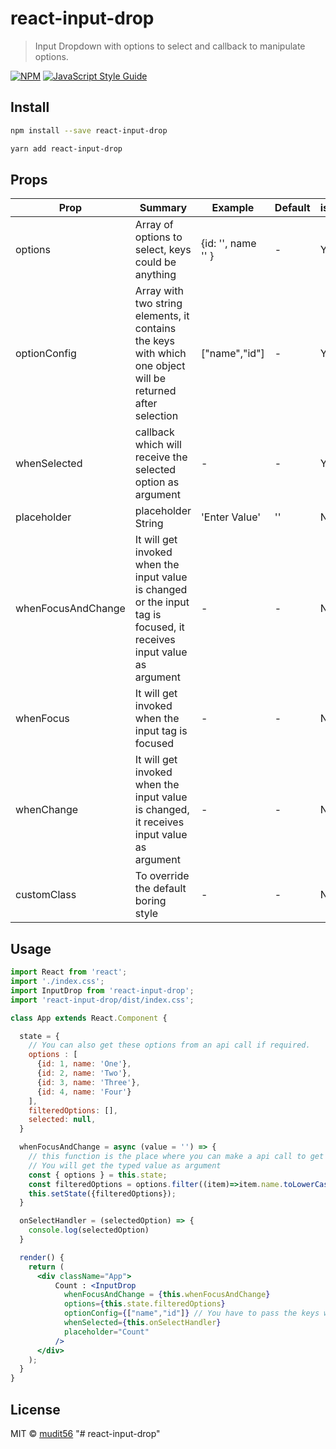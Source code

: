 # react-input-drop

> Input Dropdown with options to select and callback to manipulate options.

[![NPM](https://img.shields.io/npm/v/react-input-drop.svg)](https://www.npmjs.com/package/react-input-drop) [![JavaScript Style Guide](https://img.shields.io/badge/code_style-standard-brightgreen.svg)](https://standardjs.com)

## Install

```bash
npm install --save react-input-drop
```

```bash
yarn add react-input-drop
```

## Props



| Prop | Summary | Example | Default | isRequired |
| ------ | ------ | ------ | ------ | ------ |
| options  | Array of options to select, keys could be anything  | {id: '', name '' } | - | Yes |
| optionConfig | Array with two string elements, it contains the keys with which one object will be returned after selection | ["name","id"] | - | Yes |
| whenSelected | callback which will receive the selected option as argument | - | - | Yes |
| placeholder  | placeholder String | 'Enter Value' | '' | No |
| whenFocusAndChange | It will get invoked when the input value is changed or the input tag is focused, it receives input value as argument | - | - | No |
| whenFocus | It will get invoked when the input tag is focused | - | - | No |
| whenChange  | It will get invoked when the input value is changed, it receives input value as argument | - | - | No |
| customClass | To override the default boring style | - | - | No |



## Usage

```jsx
import React from 'react';
import './index.css';
import InputDrop from 'react-input-drop';
import 'react-input-drop/dist/index.css';

class App extends React.Component {

  state = {
    // You can also get these options from an api call if required. 
    options : [
      {id: 1, name: 'One'},
      {id: 2, name: 'Two'},
      {id: 3, name: 'Three'},
      {id: 4, name: 'Four'}
    ],
    filteredOptions: [],
    selected: null,
  }

  whenFocusAndChange = async (value = '') => {
    // this function is the place where you can make a api call to get the options if reqired.
    // You will get the typed value as argument
    const { options } = this.state;
    const filteredOptions = options.filter((item)=>item.name.toLowerCase().indexOf(value.toLowerCase().trim()) > -1 )
    this.setState({filteredOptions});
  }

  onSelectHandler = (selectedOption) => {
    console.log(selectedOption)
  }

  render() {
    return (
      <div className="App">
          Count : <InputDrop
            whenFocusAndChange = {this.whenFocusAndChange}
            options={this.state.filteredOptions}
            optionConfig={["name","id"]} // You have to pass the keys whose value you will get once item is selected. 
            whenSelected={this.onSelectHandler}
            placeholder="Count"
          />
      </div>
    );
  }
}
```

## License

MIT © [mudit56](https://github.com/mudit56)
"# react-input-drop" 
